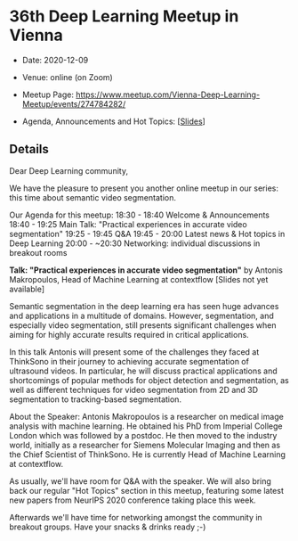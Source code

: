 # 36th Deep Learning Meetup in Vienna

* Date: 2020-12-09
* Venue: online (on Zoom)
* Meetup Page: https://www.meetup.com/Vienna-Deep-Learning-Meetup/events/274784282/

* Agenda, Announcements and Hot Topics:
[[Slides](<./slides/36th Deep Learning Meetup Intro - Announcements - Hot Topics.pdf>)]

## Details

Dear Deep Learning community,

We have the pleasure to present you another online meetup in our series: this time about semantic video segmentation.

Our Agenda for this meetup:
18:30 - 18:40 Welcome & Announcements
18:40 - 19:25 Main Talk: "Practical experiences in accurate video segmentation"
19:25 - 19:45 Q&A
19:45 - 20:00 Latest news & Hot topics in Deep Learning
20:00 - ~20:30 Networking: individual discussions in breakout rooms

**Talk:
"Practical experiences in accurate video segmentation"**
by Antonis Makropoulos, Head of Machine Learning at contextflow
[Slides not yet available]

Semantic segmentation in the deep learning era has seen huge advances and applications in a multitude of domains. However, segmentation, and especially video segmentation, still presents significant challenges when aiming for highly accurate results required in critical applications.

In this talk Antonis will present some of the challenges they faced at ThinkSono in their journey to achieving accurate segmentation of ultrasound videos. In particular, he will discuss practical applications and shortcomings of popular methods for object detection and segmentation, as well as different techniques for video segmentation from 2D and 3D segmentation to tracking-based segmentation.

About the Speaker:
Antonis Makropoulos is a researcher on medical image analysis with machine learning. He obtained his PhD from Imperial College London which was followed by a postdoc. He then moved to the industry world, initially as a researcher for Siemens Molecular Imaging and then as the Chief Scientist of ThinkSono. He is currently Head of Machine Learning at contextflow.

As usually, we'll have room for Q&A with the speaker.
We will also bring back our regular "Hot Topics" section in this meetup, featuring some latest new papers from NeurIPS 2020 conference taking place this week.

Afterwards we'll have time for networking amongst the community in breakout groups. Have your snacks & drinks ready ;-)
